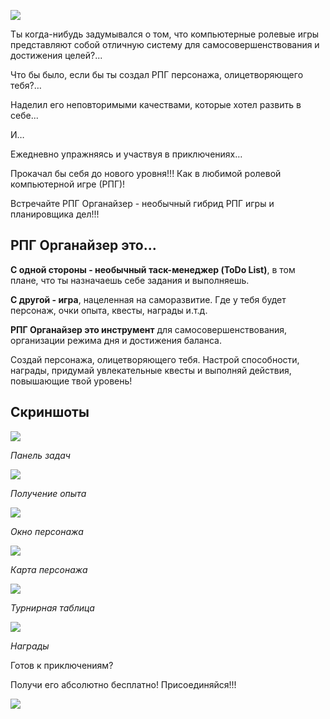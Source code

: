 
<!--
Title: Про РПГ Органайзер
PostId: 8680502100923927607
Labels: Записи
Published: true
-->

![](https://cdn.jsdelivr.net/gh/pashkas/rpgorganizerblog/20220520_01.jpg)

Ты когда-нибудь задумывался о том, что компьютерные ролевые игры представляют собой отличную систему для самосовершенствования и достижения целей?...

Что бы было, если бы ты создал РПГ персонажа, олицетворяющего тебя?…​

Наделил его неповторимыми качествами, которые хотел развить в себе...

И…​

Ежедневно упражняясь и участвуя в приключениях…​

Прокачал бы себя до нового уровня!!! Как в любимой ролевой компьютерной игре (РПГ)!

Встречайте РПГ Органайзер - необычный гибрид РПГ игры и планировщика дел!!!

## РПГ Органайзер это...

**С одной стороны - необычный таск-менеджер (ToDo List)**, в том плане, что ты назначаешь себе задания и выполняешь.

**С другой - игра**, нацеленная на саморазвитие. Где у тебя будет персонаж, очки опыта, квесты, награды и.т.д.

**РПГ Органайзер это инструмент** для самосовершенствования, организации режима дня и достижения баланса.

Создай персонажа, олицетворяющего тебя. Настрой способности, награды, придумай увлекательные квесты и выполняй действия, повышающие твой уровень!

## Скриншоты

![](https://cdn.jsdelivr.net/gh/pashkas/rpgorganizerblog/20220520_02.png)

*Панель задач*

![](https://cdn.jsdelivr.net/gh/pashkas/rpgorganizerblog/20220520_03.png)

*Получение опыта*

![](https://cdn.jsdelivr.net/gh/pashkas/rpgorganizerblog/20220520_04.png)

*Окно персонажа*

![](https://cdn.jsdelivr.net/gh/pashkas/rpgorganizerblog/20220520_05.png)

*Карта персонажа*

![](https://cdn.jsdelivr.net/gh/pashkas/rpgorganizerblog/20220520_06.png)

*Турнирная таблица*

![](https://cdn.jsdelivr.net/gh/pashkas/rpgorganizerblog/20220520_07.png)

*Награды*

Готов к приключениям?

Получи его абсолютно бесплатно! Присоединяйся!!!

![](https://cdn.jsdelivr.net/gh/pashkas/rpgorganizerblog\20220520_08.gif)